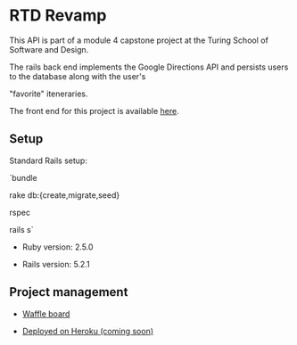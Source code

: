 # RTD Revamp

This API is part of a module 4 capstone project at the Turing School of Software and Design.

The rails back end implements the Google Directions API and persists users to the database along with the user's

"favorite" iteneraries.

The front end for this project is available [here](https://github.com/Awiedenman/rtd-mobile-app).

## Setup

Standard Rails setup: 

`bundle

rake db:{create,migrate,seed}

rspec

rails s`

* Ruby version: 2.5.0

* Rails version: 5.2.1

## Project management

* [Waffle board](https://waffle.io/jamesrnelson/rtd-rails-api)

* [Deployed on Heroku (coming soon)](turing.io/alumni/jamison-ordway)
